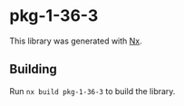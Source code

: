 # pkg-1-36-3

This library was generated with [Nx](https://nx.dev).

## Building

Run `nx build pkg-1-36-3` to build the library.
